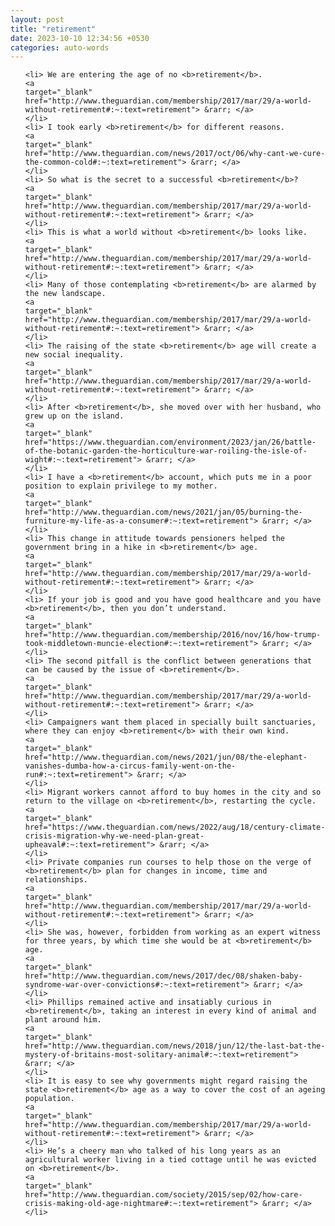 ```yaml
---
layout: post
title: "retirement"
date: 2023-10-10 12:34:56 +0530
categories: auto-words
---
```

<ol>

    <li> We are entering the age of no <b>retirement</b>.
    <a 
    target="_blank" 
    href="http://www.theguardian.com/membership/2017/mar/29/a-world-without-retirement#:~:text=retirement"> &rarr; </a>
    </li>
    <li> I took early <b>retirement</b> for different reasons.
    <a 
    target="_blank" 
    href="http://www.theguardian.com/news/2017/oct/06/why-cant-we-cure-the-common-cold#:~:text=retirement"> &rarr; </a>
    </li>
    <li> So what is the secret to a successful <b>retirement</b>?
    <a 
    target="_blank" 
    href="http://www.theguardian.com/membership/2017/mar/29/a-world-without-retirement#:~:text=retirement"> &rarr; </a>
    </li>
    <li> This is what a world without <b>retirement</b> looks like.
    <a 
    target="_blank" 
    href="http://www.theguardian.com/membership/2017/mar/29/a-world-without-retirement#:~:text=retirement"> &rarr; </a>
    </li>
    <li> Many of those contemplating <b>retirement</b> are alarmed by the new landscape.
    <a 
    target="_blank" 
    href="http://www.theguardian.com/membership/2017/mar/29/a-world-without-retirement#:~:text=retirement"> &rarr; </a>
    </li>
    <li> The raising of the state <b>retirement</b> age will create a new social inequality.
    <a 
    target="_blank" 
    href="http://www.theguardian.com/membership/2017/mar/29/a-world-without-retirement#:~:text=retirement"> &rarr; </a>
    </li>
    <li> After <b>retirement</b>, she moved over with her husband, who grew up on the island.
    <a 
    target="_blank" 
    href="https://www.theguardian.com/environment/2023/jan/26/battle-of-the-botanic-garden-the-horticulture-war-roiling-the-isle-of-wight#:~:text=retirement"> &rarr; </a>
    </li>
    <li> I have a <b>retirement</b> account, which puts me in a poor position to explain privilege to my mother.
    <a 
    target="_blank" 
    href="http://www.theguardian.com/news/2021/jan/05/burning-the-furniture-my-life-as-a-consumer#:~:text=retirement"> &rarr; </a>
    </li>
    <li> This change in attitude towards pensioners helped the government bring in a hike in <b>retirement</b> age.
    <a 
    target="_blank" 
    href="http://www.theguardian.com/membership/2017/mar/29/a-world-without-retirement#:~:text=retirement"> &rarr; </a>
    </li>
    <li> If your job is good and you have good healthcare and you have <b>retirement</b>, then you don’t understand.
    <a 
    target="_blank" 
    href="http://www.theguardian.com/membership/2016/nov/16/how-trump-took-middletown-muncie-election#:~:text=retirement"> &rarr; </a>
    </li>
    <li> The second pitfall is the conflict between generations that can be caused by the issue of <b>retirement</b>.
    <a 
    target="_blank" 
    href="http://www.theguardian.com/membership/2017/mar/29/a-world-without-retirement#:~:text=retirement"> &rarr; </a>
    </li>
    <li> Campaigners want them placed in specially built sanctuaries, where they can enjoy <b>retirement</b> with their own kind.
    <a 
    target="_blank" 
    href="http://www.theguardian.com/news/2021/jun/08/the-elephant-vanishes-dumba-how-a-circus-family-went-on-the-run#:~:text=retirement"> &rarr; </a>
    </li>
    <li> Migrant workers cannot afford to buy homes in the city and so return to the village on <b>retirement</b>, restarting the cycle.
    <a 
    target="_blank" 
    href="https://www.theguardian.com/news/2022/aug/18/century-climate-crisis-migration-why-we-need-plan-great-upheaval#:~:text=retirement"> &rarr; </a>
    </li>
    <li> Private companies run courses to help those on the verge of <b>retirement</b> plan for changes in income, time and relationships.
    <a 
    target="_blank" 
    href="http://www.theguardian.com/membership/2017/mar/29/a-world-without-retirement#:~:text=retirement"> &rarr; </a>
    </li>
    <li> She was, however, forbidden from working as an expert witness for three years, by which time she would be at <b>retirement</b> age.
    <a 
    target="_blank" 
    href="http://www.theguardian.com/news/2017/dec/08/shaken-baby-syndrome-war-over-convictions#:~:text=retirement"> &rarr; </a>
    </li>
    <li> Phillips remained active and insatiably curious in <b>retirement</b>, taking an interest in every kind of animal and plant around him.
    <a 
    target="_blank" 
    href="http://www.theguardian.com/news/2018/jun/12/the-last-bat-the-mystery-of-britains-most-solitary-animal#:~:text=retirement"> &rarr; </a>
    </li>
    <li> It is easy to see why governments might regard raising the state <b>retirement</b> age as a way to cover the cost of an ageing population.
    <a 
    target="_blank" 
    href="http://www.theguardian.com/membership/2017/mar/29/a-world-without-retirement#:~:text=retirement"> &rarr; </a>
    </li>
    <li> He’s a cheery man who talked of his long years as an agricultural worker living in a tied cottage until he was evicted on <b>retirement</b>.
    <a 
    target="_blank" 
    href="http://www.theguardian.com/society/2015/sep/02/how-care-crisis-making-old-age-nightmare#:~:text=retirement"> &rarr; </a>
    </li>